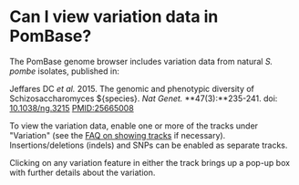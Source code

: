 # Can I view variation data in PomBase?
<!-- pombase_categories: Finding data,Genome browser -->

The PomBase genome browser includes variation
data from natural *S. pombe* isolates, published in:

Jeffares DC *et al.* 2015. The genomic and phenotypic diversity of
Schizosaccharomyces ${species}. *Nat Genet.* **47(3):**235-241. doi:
[10.1038/ng.3215](http://dx.doi.org/10.1038/ng.3215) 
[PMID:25665008](http://www.ncbi.nlm.nih.gov/pubmed/?term=25665008) 

To view the variation data, enable one or more of the tracks under
"Variation" (see the [FAQ on showing tracks](/faq/how-can-i-show-or-hide-tracks-genome-browser)
if necessary). Insertions/deletions (indels) and SNPs can be enabled as separate
tracks.

Clicking on any variation feature in either the track brings up a
pop-up box with further details about the variation.
